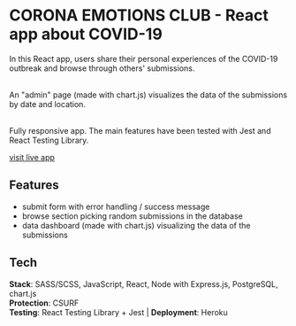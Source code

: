 # CORONA EMOTIONS CLUB - React app about COVID-19

In this React app, users share their personal experiences of the COVID-19 outbreak and browse through others' submissions. <br /><br/>

An "admin" page (made with chart.js) visualizes the data of the submissions by date and location.  <br /><br/>

Fully responsive app. The main features have been tested with Jest and React Testing Library.


[visit live app](https://corona-emotions.club)

## Features

-   submit form with error handling / success message
-   browse section picking random submissions in the database
-   data dashboard (made with chart.js) visualizing the data of the submissions

## Tech

**Stack**: SASS/SCSS, JavaScript, React, Node with Express.js, PostgreSQL, chart.js <br />
**Protection**: CSURF <br />
**Testing**: React Testing Library + Jest | **Deployment**: Heroku

